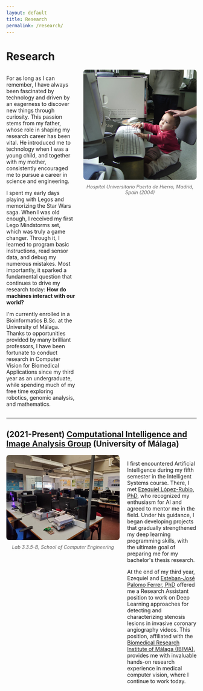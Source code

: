 ```yaml
---
layout: default
title: Research
permalink: /research/
---
```


# Research

<div style="display: flex; align-items: flex-start; gap: 20px;">
  <div style="flex: 1;">
    <p>
      For as long as I can remember, I have always been fascinated by technology and driven by an eagerness to discover new things through curiosity. This passion stems from my father, whose role in shaping my research career has been vital. He introduced me to technology when I was a young child, and together with my mother, consistently encouraged me to pursue a career in science and engineering.
    </p>
    <p>
      I spent my early days playing with Legos and memorizing the Star Wars saga. When I was old enough, I received my first Lego Mindstorms set, which was truly a game changer. Through it, I learned to program basic instructions, read sensor data, and debug my numerous mistakes. Most importantly, it sparked a fundamental question that continues to drive my research today: <b>How do machines interact with our world?</b>
    </p>
    <p>
      I'm currently enrolled in a Bioinformatics B.Sc. at the University of Málaga. Thanks to opportunities provided by many brilliant professors, I have been fortunate to conduct research in Computer Vision for Biomedical Applications since my third year as an undergraduate, while spending much of my free time exploring robotics, genomic analysis, and mathematics.
    </p>
    
  </div>
  <div style="flex: 0 0 300px;">
    <figure style="margin: 0;">
      <img src="/images/research/little_me.jpeg" alt="Research workspace" style="width: 100%; height: auto; border-radius: 8px;">
      <figcaption style="margin-top: 8px; font-size: 0.9em; color: #666; text-align: center; font-style: italic;">
        Hospital Universitario Puerta de Hierro, Madrid, Spain (2004)
      </figcaption>
    </figure>
  </div>
</div>

---

## (2021-Present) <a href="https://ibima.eu/es/project/f-02/"> Computational Intelligence and Image Analysis Group</a> (University of Málaga)


<div style="display: flex; align-items: flex-start; gap: 20px;">
  <div style="flex: 0 0 300px;">
    <figure style="margin: 0;">
      <img src="/images/research/icai.jpeg" alt="Description of image" style="width: 100%; height: auto; border-radius: 8px;">
      <figcaption style="margin-top: 8px; font-size: 0.9em; color: #666; text-align: center; font-style: italic;">
        Lab 3.3.5-B, School of Computer Engineering
      </figcaption>
    </figure>
  </div>
  <div style="flex: 1;">
    <p>
      I first encountered Artificial Intelligence during my fifth semester in the Intelligent Systems course. There, I met <a href="https://orcid.org/0000-0001-8231-5687">Ezequiel López-Rubio, PhD</a>, who recognized my enthusiasm for AI and agreed to mentor me in the field. Under his guidance, I began developing projects that gradually strengthened my deep learning programming skills, with the ultimate goal of preparing me for my bachelor's thesis research.
    </p>
    <p>
      At the end of my third year, Ezequiel and <a href="https://orcid.org/0000-0002-8547-9393">Esteban-José Palomo Ferrer, PhD</a> offered me a Research Assistant position to work on Deep Learning approaches for detecting and characterizing stenosis lesions in invasive coronary angiography videos. This position, affiliated with the <a href="https://ibima.eu/es/">Biomedical Research Institute of Málaga (IBIMA)</a>, provides me with invaluable hands-on research experience in medical computer vision, where I continue to work today.
    </p>

  </div>
</div>


